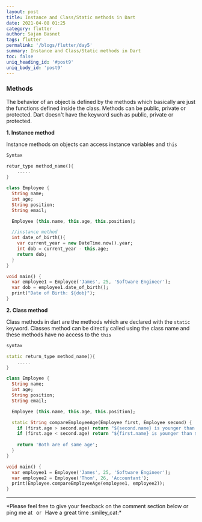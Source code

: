 ```yaml
---
layout: post
title: Instance and Class/Static methods in Dart
date: 2021-04-08 01:25
category: flutter
author: Sajan Basnet
tags: flutter
permalink: '/blogs/flutter/day5'
summary: Instance and Class/Static methods in Dart
toc: false
uniq_heading_id: '#post9'
uniq_body_id: 'post9'
---
```



### Methods

The behavior of an object is defined by the methods which basically are just the functions defined inside the class. Methods can be public, private or protected.  Dart doesn't have the keyword such as public, private or protected.

**1. Instance method**

Instance methods on objects can access instance variables and `this`

```dart
Syntax

retur_type method_name(){
    .....
}

```


```dart
class Employee {
  String name;
  int age;
  String position;
  String email;

  Employee (this.name, this.age, this.position);

  //instance method
  int date_of_birth(){
    var current_year = new DateTime.now().year;
    int dob = current_year - this.age;
    return dob;
  }
}

void main() {
  var employee1 = Employee('James', 25, 'Software Engineer');
  var dob = employee1.date_of_birth();
  print("Date of Birth: ${dob}");
}
```



**2. Class method**

Class methods in dart are the methods which are declared with the `static` keyword. Classes method can be directly called using the class name and these methods have no access to the `this`

```dart
syntax

static return_type method_name(){
    .....
}
```


```dart
class Employee {
  String name;
  int age;
  String position;
  String email;

  Employee (this.name, this.age, this.position);

  static String compareEmployeeAge(Employee first, Employee second) {
    if (first.age > second.age) return "${second.name} is younger than ${first.name}";
    if (first.age < second.age) return "${first.name} is younger than ${second.name}";
    
    return 'Both are of same age';
  }
}

void main() {
  var employee1 = Employee('James', 25, 'Software Engineer');
  var employee2 = Employee('Thom', 26, 'Accountant');
  print(Employee.compareEmployeeAge(employee1, employee2));
}
```
<hr>
*Please feel free to give your feedback on the comment section below or ping me at <a aria-label="Send email" href="mailto:sajanbasnet75@gmail.com"><i class="icon fa fa-envelope" style="font-size:32px; margin: 0px 3px;"></i></a> or  <a aria-label="My LinkedIn" target="_blank" href="https://www.linkedin.com/in/sajan-basnet-b4b1b0148/"><i class="icon fa fa-linkedin-square" style="font-size:32px; margin: 0px 3px;" aria-hidden="true"></i></a> Have a great time :smiley_cat:*

